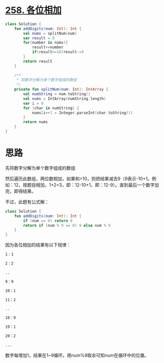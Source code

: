 # [258. 各位相加](https://leetcode-cn.com/problems/add-digits/)

```kotlin
class Solution {
    fun addDigits(num: Int): Int {
        val nums = splitNum(num)
        var result = 0
        for(number in nums){
            result+=number
            if(result>=10)result-=9
        }
        return result
    }
    
    /**
     * 将数字分解为单个数字组成的数组
     */
    private fun splitNum(num: Int): IntArray {
        val numString = num.toString()
        val nums = IntArray(numString.length)
        var i = 0
        for (char in numString) {
            nums[i++] = Integer.parseInt(char.toString())
        }
        return nums
    }
}
```

# 思路

先将数字分解为单个数字组成的数组

然后遍历此数组，两位数相加，如果和>10，则把结果减去9（9表示-10+1。例如：12，按题目相加，1+2=3，即：12-10+1，即：12-9）。直到最后一个数字加完，即得结果。

不过，此题有公式解：

```kotlin
class Solution {
    fun addDigits(num: Int): Int {
        if (num == 0) return 0
        return if (num % 9 == 0) 9 else num % 9
    }
}
```

因为各位相加的结果有以下规律：

```xml
1：1

2：2

..

9：9

10：1

11：2

..

18：9

19：1

20：2

...
```

数字每增加1，结果在1~9循环。用num%9取余可知num在循环中的位置。